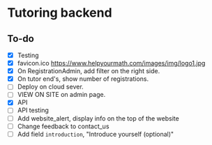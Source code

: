 # Tutoring backend

## To-do

- [x] Testing
- [x] favicon.ico
https://www.helpyourmath.com/images/img/logo1.jpg
- [x] On RegistrationAdmin, add filter on the right side.
- [x] On tutor end's, show number of registrations.
- [ ] Deploy on cloud sever.
- [ ] VIEW ON SITE on admin page.
- [x] API
- [ ] API testing
- [ ] Add website_alert, display info on the top of the website
- [ ] Change feedback to contact_us
- [ ] Add field `introduction`, "Introduce yourself (optional)"
